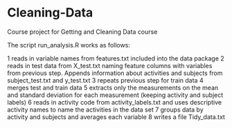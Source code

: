 # Cleaning-Data
Course project for Getting and Cleaning Data course

The script run_analysis.R works as follows:

1 reads in variable names from features.txt included into the data package
2 reads in test data from X_test.txt naming feature columns with variables from previous step. Appends information about activities and subjects from subject_test.txt and y_test.txt
3 repeats previous step for train data
4 merges test and train data
5 extracts only the measurements on the mean and standard deviation for each measurement (keeping activity and subject labels)
6 reads in activity code from activity_labels.txt and uses descriptive activity names to name the activities in the data set
7 groups data by activity and subjects and averages each variable
8 writes a file Tidy_data.txt
